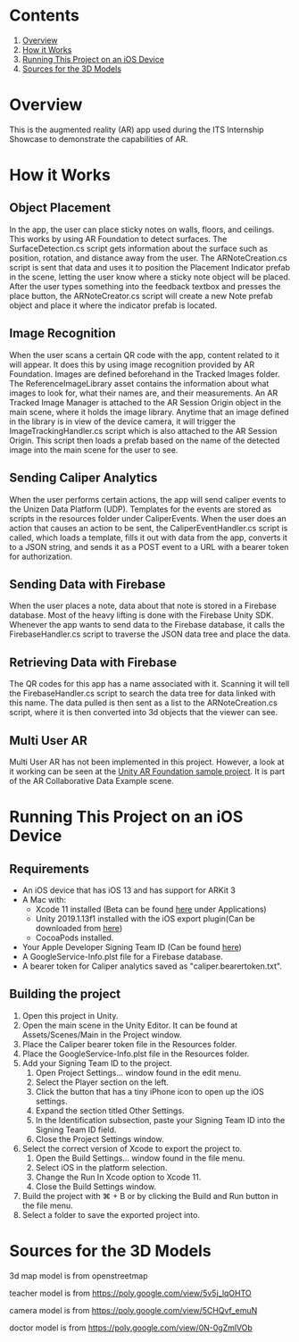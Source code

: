 # Contents

1. [Overview](#overview)
2. [How it Works](#how-it-works)
3. [Running This Project on an iOS Device](#running-this-project-on-an-ios-device)
4. [Sources for the 3D Models](#sources-for-the-3d-models)

# Overview

This is the augmented reality (AR) app used during the ITS Internship Showcase
to demonstrate the capabilities of AR.

# How it Works

## Object Placement

In the app, the user can place sticky notes on walls, floors, and ceilings. This
works by using AR Foundation to detect surfaces. The SurfaceDetection.cs script
gets information about the surface such as position, rotation, and distance away
from the user. The ARNoteCreation.cs script is sent that data and uses it to
position the Placement Indicator prefab in the scene, letting the user know
where a sticky note object will be placed. After the user types something into
the feedback textbox and presses the place button, the ARNoteCreator.cs script
will create a new Note prefab object and place it where the indicator prefab is
located.

## Image Recognition

When the user scans a certain QR code with the app, content related to it will
appear. It does this by using image recognition provided by AR Foundation.
Images are defined beforehand in the Tracked Images folder. The
ReferenceImageLibrary asset contains the information about what images to look
for, what their names are, and their measurements. An AR Tracked Image Manager
is attached to the AR Session Origin object in the main scene, where it holds
the image library. Anytime that an image defined in the library is in view of
the device camera, it will trigger the ImageTrackingHandler.cs script which is
also attached to the AR Session Origin. This script then loads a prefab based on
the name of the detected image into the main scene for the user to see.

## Sending Caliper Analytics

When the user performs certain actions, the app will send caliper events to the
Unizen Data Platform (UDP). Templates for the events are stored as scripts in
the resources folder under CaliperEvents. When the user does an action that
causes an action to be sent, the CaliperEventHandler.cs script is called, which
loads a template, fills it out with data from the app, converts it to a JSON
string, and sends it as a POST event to a URL with a bearer token for
authorization.

## Sending Data with Firebase

When the user places a note, data about that note is stored in a Firebase
database. Most of the heavy lifting is done with the Firebase Unity SDK.
Whenever the app wants to send data to the Firebase database, it calls the
FirebaseHandler.cs script to traverse the JSON data tree and place the data.

## Retrieving Data with Firebase

The QR codes for this app has a name associated with it. Scanning it will tell
the FirebaseHandler.cs script to search the data tree for data linked with this
name. The data pulled is then sent as a list to the ARNoteCreation.cs script,
where it is then converted into 3d objects that the viewer can see.

## Multi User AR

Multi User AR has not been implemented in this project. However, a look at it working can be seen at the [Unity AR Foundation sample project](https://github.com/Unity-Technologies/arfoundation-samples). It is part of the AR Collaborative Data Example scene.

# Running This Project on an iOS Device

## Requirements

- An iOS device that has iOS 13 and has support for ARKit 3
- A Mac with:
    - Xcode 11 installed (Beta can be found [here](https://developer.apple.com/download/) under Applications)
    - Unity 2019.1.13f1 installed with the iOS export plugin(Can be downloaded from [here](https://unity3d.com/get-unity/download/archive))
    - CocoaPods installed.
- Your Apple Developer Signing Team ID (Can be found [here](https://developer.apple.com/account/#/membership))
- A GoogleService-Info.plst file for a Firebase database.
- A bearer token for Caliper analytics saved as "caliper.bearertoken.txt".

## Building the project

1. Open this project in Unity.
2. Open the main scene in the Unity Editor. It can be found at Assets/Scenes/Main in the Project window.
3. Place the Caliper bearer token file in the Resources folder.
4. Place the GoogleService-Info.plst file in the Resources folder.
5. Add your Signing Team ID to the project.
    1. Open Project Settings... window found in the edit menu.
    2. Select the Player section on the left.
    3. Click the button that has a tiny iPhone icon to open up the iOS settings.
    4. Expand the section titled Other Settings.
    5. In the Identification subsection, paste your Signing Team ID into the Signing Team ID field.
    6. Close the Project Settings window.
6. Select the correct version of Xcode to export the project to.
    1. Open the Build Settings... window found in the file menu.
    2. Select iOS in the platform selection.
    3. Change the Run In Xcode option to Xcode 11.
    4. Close the Build Settings window.
7. Build the project with &#8984; + B or by clicking the Build and Run button in the file menu.
8. Select a folder to save the exported project into.

# Sources for the 3D Models

3d map model is from openstreetmap

teacher model is from https://poly.google.com/view/5v5j_lqOHTO

camera model is from https://poly.google.com/view/5CHQvf_emuN

doctor model is from https://poly.google.com/view/0N-0gZmlVOb

